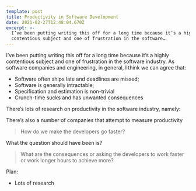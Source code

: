 ```yaml
---
template: post
title: Productivity in Software Development
date: 2021-02-27T12:48:04.670Z
excerpt: >-
  I’ve been putting writing this off for a long time because it’s a highly
  contentious subject and one of frustration in the software…
---
```

I’ve been putting writing this off for a long time because it’s a highly contentious subject and one of frustration in the software industry. As software companies and engineering, in general, I think we can agree that:

*   Software often ships late and deadlines are missed;
*   Software is generally intractable;
*   Specification and estimation is non-trivial
*   Crunch-time sucks and has unwanted consequences

There’s lots of research on productivity in the software industry, namely:

There’s also a number of companies that attempt to measure productivity

  

> How do we make the developers go faster?

What the question should have been is?

> What are the consequences or asking the developers to work faster or work longer hours to achieve more?

Plan:

*   Lots of research
